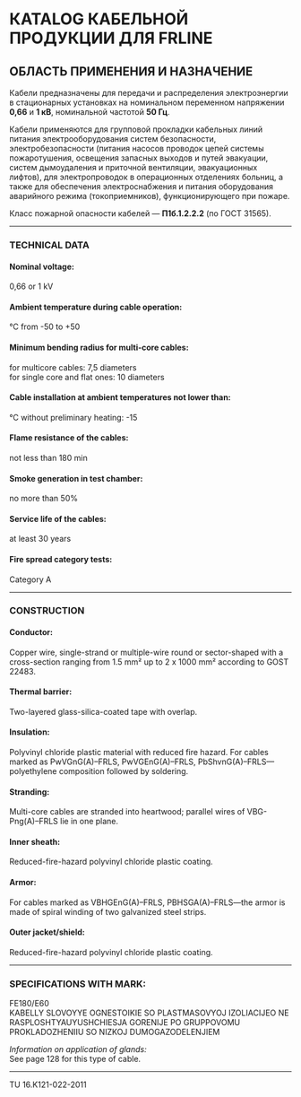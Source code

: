 # КATALOG КАБЕЛЬНОЙ ПРОДУКЦИИ ДЛЯ FRLINE

## ОБЛАСТЬ ПРИМЕНЕНИЯ И НАЗНА́ЧЕНИЕ

Кабели предназначены для передачи и распределения электроэнергии в стационарных установках на номинальном переменном напряжении **0,66** и **1 кВ**, номинальной частотой **50 Гц**.

Кабели применяются для групповой прокладки кабельных линий питания электрооборудования систем безопасности, электробезопасности (питания насосов проводок цепей системы пожаротушения, освещения запасных выходов и путей эвакуации, систем дымоудаления и приточной вентиляции, эвакуационных лифтов), для электропроводок в операционных отделениях больниц, а также для обеспечения электроснабжения и питания оборудования аварийного режима (токоприемников), функционирующего при пожаре.

Класс пожарной опасности кабелей — **П1б.1.2.2.2** (по ГОСТ 31565).

---

### TECHNICAL DATA

#### Nominal voltage:  
0,66 or 1 kV  

#### Ambient temperature during cable operation:  
°C from -50 to +50  

#### Minimum bending radius for multi-core cables:  
for multicore cables: 7,5 diameters  
for single core and flat ones: 10 diameters  

#### Cable installation at ambient temperatures not lower than:  
°С without preliminary heating: -15  

#### Flame resistance of the cables:  
not less than 180 min  

#### Smoke generation in test chamber:  
no more than 50%  

#### Service life of the cables:  
at least 30 years  

#### Fire spread category tests:  
Category A 

---

### CONSTRUCTION

#### Conductor:  
Copper wire, single-strand or multiple-wire round or sector-shaped with a cross-section ranging from 1.5 mm² up to 2 x 1000 mm² according to GOST 22483.  

#### Thermal barrier:  
Two-layered glass-silica-coated tape with overlap.  

#### Insulation:  
Polyvinyl chloride plastic material with reduced fire hazard. For cables marked as PwVGnG(A)–FRLS, PwVGEnG(A)–FRLS, PbShvnG(A)–FRLS—polyethylene composition followed by soldering.  

#### Stranding:  
Multi-core cables are stranded into heartwood; parallel wires of VBG-Png(A)–FRLS lie in one plane.  

#### Inner sheath:  
Reduced-fire-hazard polyvinyl chloride plastic coating.  

#### Armor:  
For cables marked as VBHGEnG(A)–FRLS, PBHSGA(A)–FRLS—the armor is made of spiral winding of two galvanized steel strips.  

#### Outer jacket/shield:  
Reduced-fire-hazard polyvinyl chloride plastic coating.  

---

### SPECIFICATIONS WITH MARK:

FE180/E60  
KABELLY SLOVOYYE OGNESTOIKIE SO PLASTMASOVYOJ IZOLIACIJEO NE RASPLOSHTYAUYUSHCHIESJA GORENIJE PO GRUPPOVOMU PROKLADOZHENIIU SO NIZKOJ DUMOGAZODELENJIEM  

*Information on application of glands:*  
See page 128 for this type of cable.  

---
TU 16.K121-022-2011  